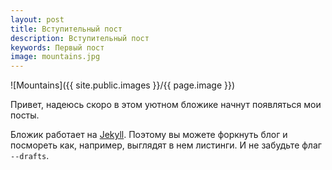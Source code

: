 ```yaml
---
layout: post
title: Вступительный пост
description: Вступительный пост
keywords: Первый пост
image: mountains.jpg
---
```


![Mountains]({{ site.public.images }}/{{ page.image }})

Привет, надеюсь скоро в этом уютном бложике начнут появляться мои посты. 

Бложик работает на [Jekyll](http://jekyllrb.com). Поэтому вы можете форкнуть блог и посмореть как, например, 
выглядят в нем листинги. И не забудьте флаг `--drafts`.